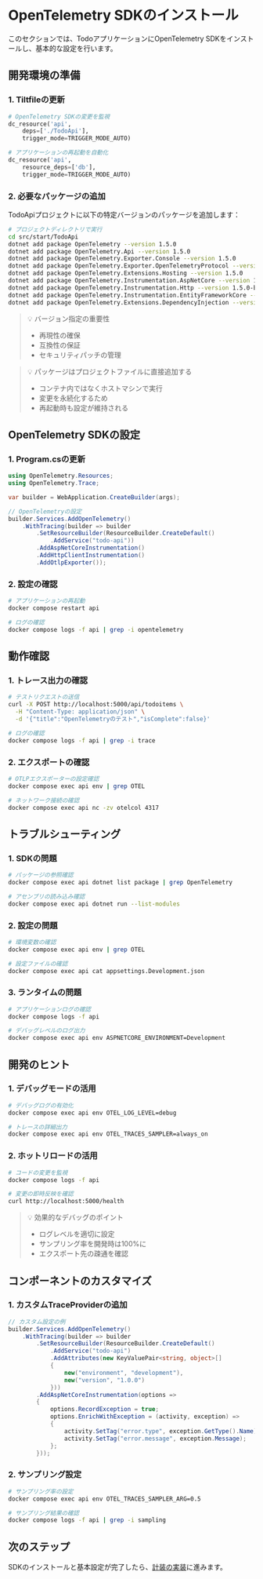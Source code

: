 # OpenTelemetry SDKのインストール

このセクションでは、TodoアプリケーションにOpenTelemetry SDKをインストールし、基本的な設定を行います。

## 開発環境の準備

### 1. Tiltfileの更新

```python
# OpenTelemetry SDKの変更を監視
dc_resource('api',
    deps=['./TodoApi'],
    trigger_mode=TRIGGER_MODE_AUTO)

# アプリケーションの再起動を自動化
dc_resource('api',
    resource_deps=['db'],
    trigger_mode=TRIGGER_MODE_AUTO)
```

### 2. 必要なパッケージの追加

TodoApiプロジェクトに以下の特定バージョンのパッケージを追加します：

```bash
# プロジェクトディレクトリで実行
cd src/start/TodoApi
dotnet add package OpenTelemetry --version 1.5.0
dotnet add package OpenTelemetry.Api --version 1.5.0
dotnet add package OpenTelemetry.Exporter.Console --version 1.5.0
dotnet add package OpenTelemetry.Exporter.OpenTelemetryProtocol --version 1.5.0
dotnet add package OpenTelemetry.Extensions.Hosting --version 1.5.0
dotnet add package OpenTelemetry.Instrumentation.AspNetCore --version 1.5.0-beta.1
dotnet add package OpenTelemetry.Instrumentation.Http --version 1.5.0-beta.1
dotnet add package OpenTelemetry.Instrumentation.EntityFrameworkCore --version 1.0.0-beta.7
dotnet add package OpenTelemetry.Extensions.DependencyInjection --version 1.4.0-rc.2
```

> 💡 バージョン指定の重要性
> - 再現性の確保
> - 互換性の保証
> - セキュリティパッチの管理

> 💡 パッケージはプロジェクトファイルに直接追加する
> - コンテナ内ではなくホストマシンで実行
> - 変更を永続化するため
> - 再起動時も設定が維持される

## OpenTelemetry SDKの設定

### 1. Program.csの更新

```csharp
using OpenTelemetry.Resources;
using OpenTelemetry.Trace;

var builder = WebApplication.CreateBuilder(args);

// OpenTelemetryの設定
builder.Services.AddOpenTelemetry()
    .WithTracing(builder => builder
        .SetResourceBuilder(ResourceBuilder.CreateDefault()
            .AddService("todo-api"))
        .AddAspNetCoreInstrumentation()
        .AddHttpClientInstrumentation()
        .AddOtlpExporter());
```

### 2. 設定の確認

```bash
# アプリケーションの再起動
docker compose restart api

# ログの確認
docker compose logs -f api | grep -i opentelemetry
```

## 動作確認

### 1. トレース出力の確認

```bash
# テストリクエストの送信
curl -X POST http://localhost:5000/api/todoitems \
  -H "Content-Type: application/json" \
  -d '{"title":"OpenTelemetryのテスト","isComplete":false}'

# ログの確認
docker compose logs -f api | grep -i trace
```

### 2. エクスポートの確認

```bash
# OTLPエクスポーターの設定確認
docker compose exec api env | grep OTEL

# ネットワーク接続の確認
docker compose exec api nc -zv otelcol 4317
```

## トラブルシューティング

### 1. SDKの問題

```bash
# パッケージの参照確認
docker compose exec api dotnet list package | grep OpenTelemetry

# アセンブリの読み込み確認
docker compose exec api dotnet run --list-modules
```

### 2. 設定の問題

```bash
# 環境変数の確認
docker compose exec api env | grep OTEL

# 設定ファイルの確認
docker compose exec api cat appsettings.Development.json
```

### 3. ランタイムの問題

```bash
# アプリケーションログの確認
docker compose logs -f api

# デバッグレベルのログ出力
docker compose exec api env ASPNETCORE_ENVIRONMENT=Development
```

## 開発のヒント

### 1. デバッグモードの活用

```bash
# デバッグログの有効化
docker compose exec api env OTEL_LOG_LEVEL=debug

# トレースの詳細出力
docker compose exec api env OTEL_TRACES_SAMPLER=always_on
```

### 2. ホットリロードの活用

```bash
# コードの変更を監視
docker compose logs -f api

# 変更の即時反映を確認
curl http://localhost:5000/health
```

> 💡 効果的なデバッグのポイント
> - ログレベルを適切に設定
> - サンプリング率を開発時は100%に
> - エクスポート先の疎通を確認

## コンポーネントのカスタマイズ

### 1. カスタムTraceProviderの追加

```csharp
// カスタム設定の例
builder.Services.AddOpenTelemetry()
    .WithTracing(builder => builder
        .SetResourceBuilder(ResourceBuilder.CreateDefault()
            .AddService("todo-api")
            .AddAttributes(new KeyValuePair<string, object>[]
            {
                new("environment", "development"),
                new("version", "1.0.0")
            }))
        .AddAspNetCoreInstrumentation(options =>
        {
            options.RecordException = true;
            options.EnrichWithException = (activity, exception) =>
            {
                activity.SetTag("error.type", exception.GetType().Name);
                activity.SetTag("error.message", exception.Message);
            };
        }));
```

### 2. サンプリング設定

```bash
# サンプリング率の設定
docker compose exec api env OTEL_TRACES_SAMPLER_ARG=0.5

# サンプリング結果の確認
docker compose logs -f api | grep -i sampling
```

## 次のステップ

SDKのインストールと基本設定が完了したら、[計装の実装](./03_instrumentation.md)に進みます。
